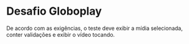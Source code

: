 # Desafio Globoplay

De acordo com as exigências, o teste deve exibir a mídia selecionada, conter validações e exibir o vídeo tocando.